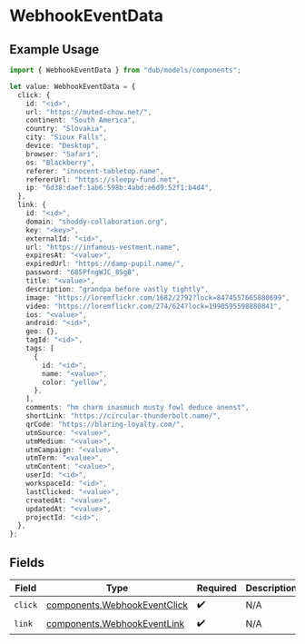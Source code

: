 # WebhookEventData

## Example Usage

```typescript
import { WebhookEventData } from "dub/models/components";

let value: WebhookEventData = {
  click: {
    id: "<id>",
    url: "https://muted-chow.net/",
    continent: "South America",
    country: "Slovakia",
    city: "Sioux Falls",
    device: "Desktop",
    browser: "Safari",
    os: "Blackberry",
    referer: "innocent-tabletop.name",
    refererUrl: "https://sleepy-fund.net",
    ip: "6d38:daef:1ab6:598b:4abd:e6d9:52f1:b4d4",
  },
  link: {
    id: "<id>",
    domain: "shoddy-collaboration.org",
    key: "<key>",
    externalId: "<id>",
    url: "https://infamous-vestment.name",
    expiresAt: "<value>",
    expiredUrl: "https://damp-pupil.name/",
    password: "685PfngWJC_8SgB",
    title: "<value>",
    description: "grandpa before vastly tightly",
    image: "https://loremflickr.com/1682/2792?lock=8474557665880699",
    video: "https://loremflickr.com/274/624?lock=1990595598880841",
    ios: "<value>",
    android: "<id>",
    geo: {},
    tagId: "<id>",
    tags: [
      {
        id: "<id>",
        name: "<value>",
        color: "yellow",
      },
    ],
    comments: "hm charm inasmuch musty fowl deduce anenst",
    shortLink: "https://circular-thunderbolt.name/",
    qrCode: "https://blaring-loyalty.com/",
    utmSource: "<value>",
    utmMedium: "<value>",
    utmCampaign: "<value>",
    utmTerm: "<value>",
    utmContent: "<value>",
    userId: "<id>",
    workspaceId: "<id>",
    lastClicked: "<value>",
    createdAt: "<value>",
    updatedAt: "<value>",
    projectId: "<id>",
  },
};
```

## Fields

| Field                                                                        | Type                                                                         | Required                                                                     | Description                                                                  |
| ---------------------------------------------------------------------------- | ---------------------------------------------------------------------------- | ---------------------------------------------------------------------------- | ---------------------------------------------------------------------------- |
| `click`                                                                      | [components.WebhookEventClick](../../models/components/webhookeventclick.md) | :heavy_check_mark:                                                           | N/A                                                                          |
| `link`                                                                       | [components.WebhookEventLink](../../models/components/webhookeventlink.md)   | :heavy_check_mark:                                                           | N/A                                                                          |